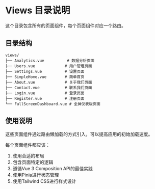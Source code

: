 # Views 目录说明

这个目录包含所有的页面组件，每个页面组件对应一个路由。

## 目录结构

```
views/
├── Analytics.vue          # 数据分析页面
├── Users.vue             # 用户管理页面
├── Settings.vue          # 设置页面
├── SimpleHome.vue        # 简单首页
├── About.vue             # 关于我们页面
├── Contact.vue           # 联系我们页面
├── Login.vue             # 登录页面
├── Register.vue          # 注册页面
└── FullScreenDashboard.vue # 全屏仪表板页面
```

## 使用说明

这些页面组件通过路由懒加载的方式引入，可以提高应用的初始加载速度。

每个页面组件都应该：
1. 使用合适的布局
2. 包含页面特定的逻辑
3. 遵循Vue 3 Composition API的最佳实践
4. 使用Pinia进行状态管理
5. 使用Tailwind CSS进行样式设计
